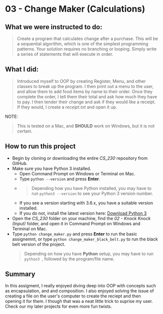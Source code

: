 # 03 - Change Maker (Calculations)

## What we were instructed to do:

> Create a program that calculates change after a purchase. This will be a sequential algorithm, which is one of the simplest programming patterns. Your solution requires no branching or looping. Simply write a series of statements that will execute in order.

## What I did:

> Introduced myself to OOP by creating Register, Menu, and other classes to break up the program. I then print out a menu to the user, and allow them to add food items by name to their order. Once they complete the order, I tell them their total and ask how much they have to pay. I then tender their change and ask if they would like a receipt. If they would, I create a *receipt.txt* and open it up. 

NOTE:
> This is tested on a Mac, and **SHOULD** work on Windows, but it is not certain.

## How to run this project

* Begin by cloning or downloading the entire *CS_230* repository from GitHub.
* Make sure you have Python 3 installed.
    * Open Command Prompt on Windows or Terminal on Mac.
    * Type `python --version` and press **Enter**.
    * > Depending how you have Python installed, you may have to run `python3 --version` to see your Python 3 version number.
    * If you see a version starting with 3.6.x, you have a suitable version installed. 
    * If you do not, install the latest version here: [Download Python 3](https://www.python.org/downloads/)
* Open the *CS_230* folder on your machine, find the *02 - Knock Knock (Input)* folder, and open it in Command Prompt on Windows and Terminal on Mac.
* Type `python change_maker.py` and press **Enter** to run the basic assignemnt, or type `python change_maker_black_belt.py` to run the black belt version of the project.
    > Depending on how you have **Python** setup, you may have to run `python3 `, followed by the program/file name.


## Summary 
In this assigment, I really enjoyed diving deep into OOP with concepts such as encapsulation, and and composition. I also enjoyed solving the issue of creating a file on the user's computer to create the reciept and then opening it for them. I though that was a neat little trick to suprise my user. Check our my later projects for even more fun twists.
